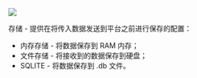 ![](/images/gateway/dashboard/gateway-dashboard-storage-conf.png)

存储 - 提供在将传入数据发送到平台之前进行保存的配置：
- 内存存储 - 将数据保存到 RAM 内存；
- 文件存储 - 将接收到的数据保存到硬盘；
- SQLITE - 将数据保存到 .db 文件。